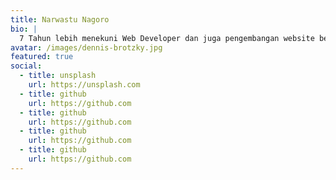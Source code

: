 ```yaml
---
title: Narwastu Nagoro
bio: |
  7 Tahun lebih menekuni Web Developer dan juga pengembangan website berbasis WordPress. Saya juga mahir dalam Search Engine Optimization.
avatar: /images/dennis-brotzky.jpg
featured: true
social:
  - title: unsplash
    url: https://unsplash.com
  - title: github
    url: https://github.com
  - title: github
    url: https://github.com
  - title: github
    url: https://github.com
  - title: github
    url: https://github.com
---
```

